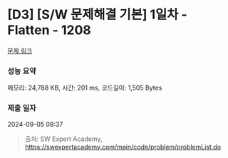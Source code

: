 # [D3] [S/W 문제해결 기본] 1일차 - Flatten - 1208 

[문제 링크](https://swexpertacademy.com/main/code/problem/problemDetail.do?contestProbId=AV139KOaABgCFAYh) 

### 성능 요약

메모리: 24,788 KB, 시간: 201 ms, 코드길이: 1,505 Bytes

### 제출 일자

2024-09-05 08:37



> 출처: SW Expert Academy, https://swexpertacademy.com/main/code/problem/problemList.do